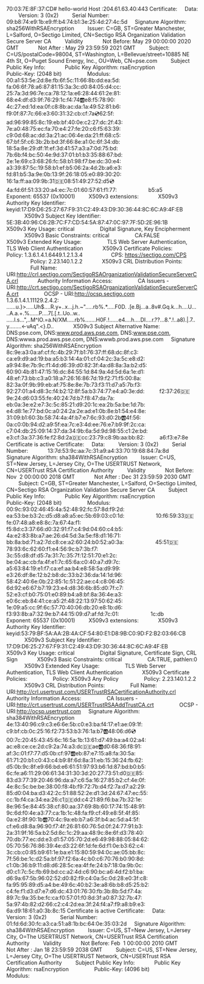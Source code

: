 70:03:7E:8F:37:CD# hello-world
Host :204.61.63.40:443  Certificate:     Data:         Version: 3 (0x2)         Serial Number:             09:b8:74:e9:1b:e9:ff:b4:74:b1:3e:25:4d:27:4c:5d     Signature Algorithm: sha256WithRSAEncryption         Issuer: C=GB, ST=Greater Manchester, L=Salford, O=Sectigo Limited, CN=Sectigo RSA Organization Validation Secure Server CA         Validity             Not Before: May 29 00:00:00 2020 GMT             Not After : May 29 23:59:59 2021 GMT         Subject: C=US/postalCode=98004, ST=Washington, L=Bellevue/street=10885 NE 4th St, O=Puget Sound Energy, Inc., OU=Web, CN=pse.com         Subject Public Key Info:             Public Key Algorithm: rsaEncryption                 Public-Key: (2048 bit)                 Modulus:                     00:a1:53:5e:2d:8e:fb:6f:5c:11:66:8b:dd:ea:5d:                     fa:06:6f:78:a6:87:81:15:3a:3c:d0:84:05:d4:cc:                     25:7a:3d:96:7e:ca:78:12:1a:e6:28:44:61:2e:81:                     68:e4:df:d3:9f:76:29:1c:f4:74:ab:e8:f5:78:90:                     4c:27:ed:1d:ea:0f:c8:8b:ac:da:1a:49:52:81:b6:                     f9:0f:87:7c:66:e3:60:31:32:cb:cf:7a:cd:62:5f:                     ad:96:99:85:8c:19:eb:bf:40:0e:c2:27:dc:2f:43:                     7e:a0:48:75:ec:fa:70:e4:27:fe:20:c6:f5:63:39:                     c9:0d:68:ac:dd:3a:21:ac:06:4e:da:21:ff:68:c5:                     67:bf:5f:c6:3b:2b:bd:3f:66:8e:a1:0c:6f:34:db:                     18:5a:8e:29:df:1f:ef:3d:41:57:a3:a7:0d:75:bd:                     7b:6b:f4:bc:50:4e:9d:37:01:b1:b3:35:88:67:bd:                     2e:1e:69:c3:68:26:fc:58:b1:98:f7:be:dc:30:e4:                     a3:39:87:5c:19:58:b1:ef:b5:06:2a:4d:2b:a6:e3:                     fd:81:b5:3a:9e:0b:13:9f:26:18:05:e0:89:30:20:                     16:1a:ff:aa:09:9b:31:de:08:51:49:27:52:d5:cd:                     4a:fd:6f:51:33:20:a4:ec:7c:01:60:57:61:f1:77:                     b5:a5                 Exponent: 65537 (0x10001)         X509v3 extensions:             X509v3 Authority Key Identifier:                  keyid:17:D9:D6:25:27:67:F9:31:C2:49:43:D9:30:36:44:8C:6C:A9:4F:EB              X509v3 Subject Key Identifier:                  5E:3B:40:96:C6:2B:7C:F7:CD:54:5A:87:47:0C:97:7F:5D:2E:96:1B             X509v3 Key Usage: critical                 Digital Signature, Key Encipherment             X509v3 Basic Constraints: critical                 CA:FALSE             X509v3 Extended Key Usage:                  TLS Web Server Authentication, TLS Web Client Authentication             X509v3 Certificate Policies:                  Policy: 1.3.6.1.4.1.6449.1.2.1.3.4                   CPS: https://sectigo.com/CPS                 Policy: 2.23.140.1.2.2              X509v3 CRL Distribution Points:                   Full Name:                   URI:http://crl.sectigo.com/SectigoRSAOrganizationValidationSecureServerCA.crl              Authority Information Access:                  CA Issuers - URI:http://crt.sectigo.com/SectigoRSAOrganizationValidationSecureServerCA.crt                 OCSP - URI:http://ocsp.sectigo.com              1.3.6.1.4.1.11129.2.4.2:                  ......u.}>.....Uh$....R.y+..x...j.h.~".....rb%.*.....F0D. .[e.Bj...a..8v#.Gq.k...h....U... ..A.a.+.%......P.\...7[.[.t..Uo..w.. .....l.s...",..M^lO.=a.N/XM.....rb%.......H0F.!......e4....h....DI....r.??...8.".!..a8).|.7..y........&lt;-vAq".&lt;}.D..             X509v3 Subject Alternative Name:                  DNS:pse.com, DNS:www.prod.aws.pse.com, DNS:www.pse.com, DNS:wwwa.prod.aws.pse.com, DNS:wwwb.prod.aws.pse.com     Signature Algorithm: sha256WithRSAEncryption          8c:9e:a3:0a:af:cf:fc:4b:29:7f:b1:76:37:ff:68:dc:8f:c3:          ca:e9:d9:ad:19:ba:a5:b3:14:4a:01:cf:04:2c:3a:5c:e8:d2:          a9:94:8e:7b:9c:f1:4d:d6:39:d0:82:3f:4a:d8:8a:3a:b2:d5:          60:90:4b:81:47:15:16:dc:84:55:1d:84:9a:4d:5d:6a:1e:d1:          48:ef:73:bb:c3:a0:18:a7:26:16:86:7d:19:f2:71:f5:00:8a:          82:3a:0f:9b:99:eb:af:75:8e:8e:7b:73:f3:11:d7:a5:7b:f3:          92:27:01:a4:d8:3c:f4:b2:12:8f:5a:b3:74:77:e4:a0:3e:dd:          f2:37:26:de:9e:24:d6:03:55:fe:40:24:7d:b7:f8:47:da:7a:          eb:0a:3e:e2:e7:3c:5c:85:21:d9:20:1c:ea:2b:5a:be:1d:7b:          e4:d8:1e:77:bd:0c:a0:24:2a:2e:ad:e1:0b:8e:b1:54:e4:8e:          31:09:b1:60:3b:58:74:4a:4f:b7:e7:6c:93:d0:2b:ab:4f:56:          0a:c0:0b:94:d2:a9:5f:ea:7c:e3:4d:ee:76:e7:b9:9f:2c:ca:          c7:04:db:25:09:14:37:da:34:9b:6a:5d:9d:98:55:c1:2e:bd:          e3:cf:3a:37:36:fe:f2:8d:2a:de:cc:23:79:c8:9b:aa:bb:82:          a6:f3:e7:8e Certificate is active Certificate:     Data:         Version: 3 (0x2)         Serial Number:             13:7d:53:9c:aa:7c:31:a9:a4:33:70:19:68:84:7a:8d     Signature Algorithm: sha384WithRSAEncryption         Issuer: C=US, ST=New Jersey, L=Jersey City, O=The USERTRUST Network, CN=USERTrust RSA Certification Authority         Validity             Not Before: Nov  2 00:00:00 2018 GMT             Not After : Dec 31 23:59:59 2030 GMT         Subject: C=GB, ST=Greater Manchester, L=Salford, O=Sectigo Limited, CN=Sectigo RSA Organization Validation Secure Server CA         Subject Public Key Info:             Public Key Algorithm: rsaEncryption                 Public-Key: (2048 bit)                 Modulus:                     00:9c:93:02:46:45:4a:52:48:92:fc:57:8d:f9:2d:                     ea:53:be:b3:2c:d5:d8:a8:a5:ec:5b:69:03:c0:1d:                     10:f6:59:33:de:fe:07:48:a8:e8:8c:7a:67:4a:f1:                     f5:8d:c3:37:66:d0:32:91:f7:c4:9d:04:60:c4:b5:                     4a:e2:83:8b:a7:ae:26:d4:5d:3a:5e:f8:d1:16:71:                     bb:8a:bd:71:a2:7d:c8:ce:a2:60:24:b0:52:a0:3a:                     45:51:de:78:93:6c:62:60:f1:e4:56:9c:b7:3b:f7:                     3c:55:d8:df:d5:7a:31:7c:35:7f:12:51:70:e1:2c:                     be:04:ac:cb:fa:4f:e1:7c:65:6a:c0:40:a7:d9:7c:                     a5:63:84:19:e1:f7:ca:ef:aa:b4:e8:58:5a:d9:99:                     e3:26:df:8e:12:b2:b8:dc:33:b2:36:da:14:1d:96:                     58:42:40:6e:0b:22:85:1c:51:22:ae:c4:c8:06:45:                     6d:92:e6:67:b7:19:23:e4:d8:36:6b:85:d0:7f:c7:                     52:e3:cf:b0:75:01:e0:89:b4:a8:bf:8a:36:4e:a3:                     e0:6c:eb:84:41:ce:a5:2f:48:22:13:97:50:62:45:                     1e:09:a5:cc:9f:6c:57:70:40:06:db:20:e8:1b:d6:                     f3:93:8b:a7:32:9e:b7:44:15:09:d7:af:fd:7c:01:                     1c:db                 Exponent: 65537 (0x10001)         X509v3 extensions:             X509v3 Authority Key Identifier:                  keyid:53:79:BF:5A:AA:2B:4A:CF:54:80:E1:D8:9B:C0:9D:F2:B2:03:66:CB              X509v3 Subject Key Identifier:                  17:D9:D6:25:27:67:F9:31:C2:49:43:D9:30:36:44:8C:6C:A9:4F:EB             X509v3 Key Usage: critical                 Digital Signature, Certificate Sign, CRL Sign             X509v3 Basic Constraints: critical                 CA:TRUE, pathlen:0             X509v3 Extended Key Usage:                  TLS Web Server Authentication, TLS Web Client Authentication             X509v3 Certificate Policies:                  Policy: X509v3 Any Policy                 Policy: 2.23.140.1.2.2              X509v3 CRL Distribution Points:                   Full Name:                   URI:http://crl.usertrust.com/USERTrustRSACertificationAuthority.crl              Authority Information Access:                  CA Issuers - URI:http://crt.usertrust.com/USERTrustRSAAddTrustCA.crt                 OCSP - URI:http://ocsp.usertrust.com      Signature Algorithm: sha384WithRSAEncryption          4e:13:40:96:c9:c3:e6:6e:5b:c0:e3:ba:f4:17:e1:ae:09:1f:          c9:bf:cb:0c:25:16:f2:73:53:b3:76:1a:b7:ab:48:06:d6:cd:          00:7c:20:45:43:45:6c:16:5a:1b:13:61:d7:49:ba:a4:02:a4:          ac:e8:ce:ce:2d:c9:2a:74:a3:dc:de:ae:ab:d0:68:36:f8:91:          af:3c:01:f7:77:d5:0b:cf:97:ab:eb:87:e7:15:a8:fa:30:5a:          61:71:20:b1:c0:43:c4:b9:8f:6d:8a:31:eb:15:36:24:fb:62:          d5:0b:9c:8f:e9:66:bd:e6:61:51:97:93:b6:1d:87:bd:b0:b5:          6c:fe:a6:11:29:06:61:34:31:30:3d:20:27:73:51:d0:de:85:          83:d3:77:39:20:46:96:da:a7:c6:5a:16:27:85:b2:cf:4e:0f:          4e:8c:5c:be:be:38:00:f8:4b:f9:72:7b:d4:f2:7a:d7:a2:29:          85:d0:04:ba:d3:42:2c:51:88:52:2e:d1:3d:24:67:47:ec:55:          cc:1b:f4:ca:34:ea:26:c1:de:dd:c4:21:89:f6:ba:7b:32:1e:          8e:96:5e:84:45:38:cf:80:aa:37:69:8b:60:17:74:15:48:91:          9c:6d:f0:4e:a3:77:ca:1b:1c:48:fa:f9:cf:49:e8:5f:4f:85:          0a:e2:8f:90:1b:ab:70:4c:9a:eb:b7:a6:3f:b4:ac:5d:a4:5f:          cf:e6:d8:8a:96:90:f7:4f:26:81:60:76:5d:0f:24:77:91:b3:          2a:31:9f:16:5a:b2:5d:8c:1c:29:aa:48:9c:8e:6f:d3:78:40:          70:db:77:ec:dd:e3:d1:57:05:70:2d:e6:49:98:88:05:84:62:          05:70:56:76:86:39:4e:d3:22:6f:1d:fe:6d:f1:0e:b3:62:c4:          3c:cb:c0:85:b9:61:1e:ba:e1:15:80:59:94:0c:ae:05:bb:8c:          7f:56:be:1c:d2:5a:bf:97:f2:6a:4c:b0:c6:70:76:b0:90:8d:          c1:0b:36:b9:11:d8:d6:28:5c:ea:4f:fe:24:b7:18:0a:9b:0c:          d0:c1:7c:5c:fb:69:bd:cc:a2:4d:c6:90:bc:a6:4d:f2:b1:ba:          d6:9a:67:5b:96:02:52:d0:82:f9:c4:0a:5c:0d:28:e0:3f:c8:          fa:95:95:89:d5:a4:be:49:6c:40:b2:3e:a8:6b:b8:d5:25:b2:          c4:fe:f1:d3:d7:e7:d6:dc:43:01:76:30:fb:3b:8b:5d:f7:4a:          89:7c:9a:35:be:fc:ca:f0:57:01:f0:8d:3f:a0:87:32:7b:47:          5a:97:4b:82:d2:66:c2:c4:2d:ea:3f:24:f4:a7:f9:a8:b9:e3:          6a:d9:18:61:a0:3b:8c:15 Certificate is active Certificate:     Data:         Version: 3 (0x2)         Serial Number:             01:fd:6d:30:fc:a3:ca:51:a8:1b:bc:64:0e:35:03:2d     Signature Algorithm: sha384WithRSAEncryption         Issuer: C=US, ST=New Jersey, L=Jersey City, O=The USERTRUST Network, CN=USERTrust RSA Certification Authority         Validity             Not Before: Feb  1 00:00:00 2010 GMT             Not After : Jan 18 23:59:59 2038 GMT         Subject: C=US, ST=New Jersey, L=Jersey City, O=The USERTRUST Network, CN=USERTrust RSA Certification Authority         Subject Public Key Info:             Public Key Algorithm: rsaEncryption                 Public-Key: (4096 bit)                 Modulus:                 
